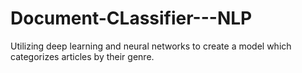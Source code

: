 # Document-CLassifier---NLP
Utilizing deep learning and neural networks to create a model which categorizes articles by their genre.
